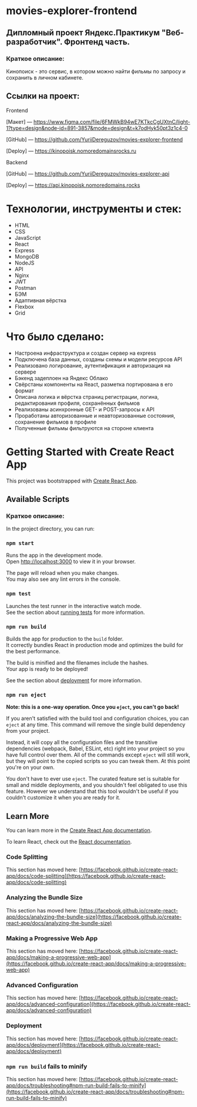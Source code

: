# movies-explorer-frontend

## Дипломный проект Яндекс.Практикум "Веб-разработчик". Фронтенд часть.

### Краткое описание:

Кинопоиск - это сервис, в котором можно найти фильмы по запросу и сохранить в личном кабинете.

## Ссылки на проект:

Frontend

[Макет] — https://www.figma.com/file/6FMWkB94wE7KTkcCgUXtnC/light-1?type=design&node-id=891-3857&mode=design&t=k7odHyk50pt3z1c4-0

[GitHub] — https://github.com/YuriiDereguzov/movies-explorer-frontend

[Deploy] — https://kinopoisk.nomoredomainsrocks.ru

Backend

[GitHub] — https://github.com/YuriiDereguzov/movies-explorer-api

[Deploy] — https://api.kinopoisk.nomoredomains.rocks

# Технологии, инструменты и стек:

<ul>
  <li>HTML</li>
  <li>CSS</li>
  <li>JavaScript</li>
  <li>React</li>
  <li>Express</li>
  <li>MongoDB</li>
  <li>NodeJS</li>
  <li>API</li>
  <li>Nginx</li>
  <li>JWT</li>
  <li>Postman</li>
  <li>БЭМ</li>
  <li>Адаптивная вёрстка</li>
  <li>Flexbox</li>
  <li>Grid</li>
</ul>

# Что было сделано:

<ul>
  <li>Настроена инфраструктура и создан сервер на express</li>
  <li>Подключена база данных, созданы схемы и модели ресурсов API</li>
  <li>Реализовано логирование, аутентификация и авторизация на сервере</li>
  <li>Бэкенд задеплоен на Яндекс Облако</li>
  <li>Свёрстаны компоненты на React, разметка портирована в его формат</li>
  <li>Описана логика и вёрстка страниц регистрации, логина, редактирования профиля, сохранённых фильмов</li>
  <li>Реализованы асинхронные GET- и POST-запросы к API</li>
  <li>Проработаны авторизованные и неавторизованные состояния, сохранение фильмов в профиле</li>
  <li>Полученные фильмы фильтруются на стороне клиента</li>
</ul>

# Getting Started with Create React App

This project was bootstrapped with [Create React App](https://github.com/facebook/create-react-app).

## Available Scripts

### Краткое описание:

In the project directory, you can run:

### `npm start`

Runs the app in the development mode.\
Open [http://localhost:3000](http://localhost:3000) to view it in your browser.

The page will reload when you make changes.\
You may also see any lint errors in the console.

### `npm test`

Launches the test runner in the interactive watch mode.\
See the section about [running tests](https://facebook.github.io/create-react-app/docs/running-tests) for more information.

### `npm run build`

Builds the app for production to the `build` folder.\
It correctly bundles React in production mode and optimizes the build for the best performance.

The build is minified and the filenames include the hashes.\
Your app is ready to be deployed!

See the section about [deployment](https://facebook.github.io/create-react-app/docs/deployment) for more information.

### `npm run eject`

**Note: this is a one-way operation. Once you `eject`, you can't go back!**

If you aren't satisfied with the build tool and configuration choices, you can `eject` at any time. This command will remove the single build dependency from your project.

Instead, it will copy all the configuration files and the transitive dependencies (webpack, Babel, ESLint, etc) right into your project so you have full control over them. All of the commands except `eject` will still work, but they will point to the copied scripts so you can tweak them. At this point you're on your own.

You don't have to ever use `eject`. The curated feature set is suitable for small and middle deployments, and you shouldn't feel obligated to use this feature. However we understand that this tool wouldn't be useful if you couldn't customize it when you are ready for it.

## Learn More

You can learn more in the [Create React App documentation](https://facebook.github.io/create-react-app/docs/getting-started).

To learn React, check out the [React documentation](https://reactjs.org/).

### Code Splitting

This section has moved here: [https://facebook.github.io/create-react-app/docs/code-splitting](https://facebook.github.io/create-react-app/docs/code-splitting)

### Analyzing the Bundle Size

This section has moved here: [https://facebook.github.io/create-react-app/docs/analyzing-the-bundle-size](https://facebook.github.io/create-react-app/docs/analyzing-the-bundle-size)

### Making a Progressive Web App

This section has moved here: [https://facebook.github.io/create-react-app/docs/making-a-progressive-web-app](https://facebook.github.io/create-react-app/docs/making-a-progressive-web-app)

### Advanced Configuration

This section has moved here: [https://facebook.github.io/create-react-app/docs/advanced-configuration](https://facebook.github.io/create-react-app/docs/advanced-configuration)

### Deployment

This section has moved here: [https://facebook.github.io/create-react-app/docs/deployment](https://facebook.github.io/create-react-app/docs/deployment)

### `npm run build` fails to minify

This section has moved here: [https://facebook.github.io/create-react-app/docs/troubleshooting#npm-run-build-fails-to-minify](https://facebook.github.io/create-react-app/docs/troubleshooting#npm-run-build-fails-to-minify)
